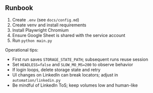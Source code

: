 ## Runbook

1. Create `.env` (see `docs/config.md`)
2. Create venv and install requirements
3. Install Playwright Chromium
4. Ensure Google Sheet is shared with the service account
5. Run `python main.py`

Operational tips:
- First run saves `STORAGE_STATE_PATH`; subsequent runs reuse session
- Set `HEADLESS=false` and `SLOW_MO_MS=200` to observe behavior
- If login loops, delete storage state and retry
- UI changes on LinkedIn can break locators; adjust in `automation/linkedin.py`
- Be mindful of LinkedIn ToS; keep volumes low and human-like


